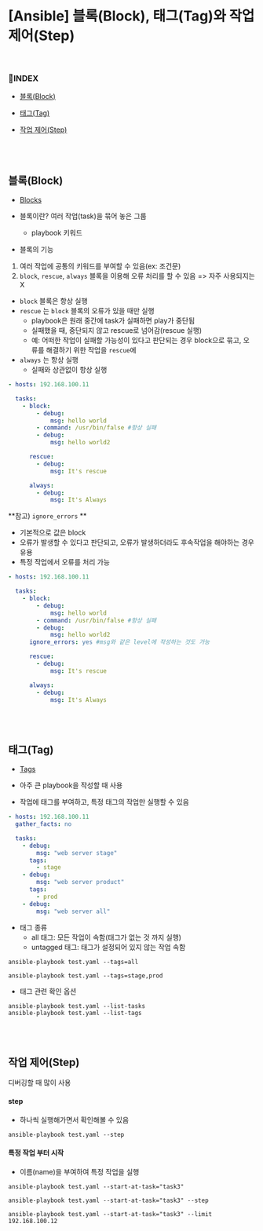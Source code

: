 # [Ansible] 블록(Block), 태그(Tag)와 작업제어(Step)

<br>

### 📌INDEX

- [블록(Block)](#블록block)

- [태그(Tag)](#태그tag)
- [작업 제어(Step)](#작업-제어step)

<br>

<br>

## 블록(Block)

- [Blocks](https://docs.ansible.com/ansible/latest/user_guide/playbooks_blocks.html)
- 블록이란? 여러 작업(task)을 묶어 놓은 그룹
  - playbook 키워드

- 블록의 기능

1. 여러 작업에 공통의 키워드를 부여할 수 있음(ex: 조건문)
2. `block`, `rescue`, `always` 블록을 이용해 오류 처리를 할 수 있음 => 자주 사용되지는 X

- `block` 블록은 항상 실행
- `rescue` 는 `block` 블록의 오류가 있을 때만 실행
  - playbook은 원래 중간에 task가 실패하면 play가 중단됨
  - 실패했을 때, 중단되지 않고 rescue로 넘어감(rescue 실행)
  - 예: 어떠한 작업이 실패할 가능성이 있다고 판단되는 경우 block으로 묶고, 오류를 해결하기 위한 작업을 `rescue`에
- `always` 는 항상 실행
  - 실패와 상관없이 항상 실행

```yaml
- hosts: 192.168.100.11

  tasks:
    - block:
        - debug:
            msg: hello world
        - command: /usr/bin/false #항상 실패
        - debug:
            msg: hello world2

      rescue:
        - debug:
            msg: It's rescue

      always:
        - debug:
            msg: It's Always
```



**참고) `ignore_errors` **

- 기본적으로 값은 block
- 오류가 발생할 수 있다고 판단되고, 오류가 발생하더라도 후속작업을 해야하는 경우 유용
- 특정 작업에서 오류를 처리 가능

```yaml
- hosts: 192.168.100.11

  tasks:
    - block:
        - debug:
            msg: hello world
        - command: /usr/bin/false #항상 실패
        - debug:
            msg: hello world2
      ignore_errors: yes #msg와 같은 level에 작성하는 것도 가능

      rescue:
        - debug:
            msg: It's rescue

      always:
        - debug:
            msg: It's Always
```



<br><br>

## 태그(Tag)

- [Tags](https://docs.ansible.com/ansible/latest/user_guide/playbooks_tags.html)

- 아주 큰 playbook을 작성할 때 사용
- 작업에 태그를 부여하고, 특정 태그의 작업만 실행할 수 있음

```yaml
- hosts: 192.168.100.11
  gather_facts: no

  tasks:
    - debug:
        msg: "web server stage"
      tags:
        - stage
    - debug:
        msg: "web server product"
      tags:
        - prod
    - debug:
        msg: "web server all"
```

- 태그 종류
  - all 태그: 모든 작업이 속함(태그가 없는 것 까지 실행)
  - untagged 태그: 태그가 설정되어 있지 않는 작업 속함

```shell
ansible-playbook test.yaml --tags=all
```

```shell
ansible-playbook test.yaml --tags=stage,prod
```

- 태그 관련 확인 옵션

```shell
ansible-playbook test.yaml --list-tasks
ansible-playbook test.yaml --list-tags
```

<br>

<br>

## 작업 제어(Step)

디버깅할 때 많이 사용



#### step

- 하나씩 실행해가면서 확인해볼 수 있음

```shell
ansible-playbook test.yaml --step
```

#### 특정 작업 부터 시작

- 이름(name)을 부여하여 특정 작업을 실행

```shell
ansible-playbook test.yaml --start-at-task="task3"
```

```shell
ansible-playbook test.yaml --start-at-task="task3" --step
```

```shell
ansible-playbook test.yaml --start-at-task="task3" --limit 192.168.100.12
```



